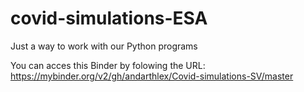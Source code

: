 # covid-simulations-ESA
Just a way to work with our Python programs

You can acces this Binder by folowing the URL:
https://mybinder.org/v2/gh/andarthlex/Covid-simulations-SV/master
